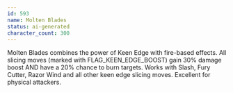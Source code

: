 ```yaml
---
id: 593
name: Molten Blades
status: ai-generated
character_count: 300
---
```


Molten Blades combines the power of Keen Edge with fire-based effects. All slicing moves (marked with FLAG_KEEN_EDGE_BOOST) gain 30% damage boost AND have a 20% chance to burn targets. Works with Slash, Fury Cutter, Razor Wind and all other keen edge slicing moves. Excellent for physical attackers.
